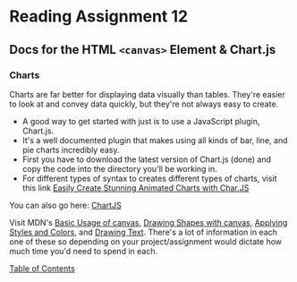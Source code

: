 # Reading Assignment 12

## Docs for the HTML ```<canvas>``` Element & Chart.js

### Charts

Charts are far better for displaying data visually than tables. They're easier to look at and convey data quickly, but they're not always easy to create. 
- A good way to get started with just is to use a JavaScript plugin, Chart.js. 
- It's a well documented plugin that makes using all kinds of bar, line, and pie charts incredibly easy. 
- First you have to download the latest version of Chart.js (done) and copy the code into the directory you'll be working in. 
- For different types of syntax to creates different types of charts, visit this link [Easily Create Stunning Animated Charts with Char.JS](https://www.webdesignerdepot.com/2013/11/easily-create-stunning-animated-charts-with-chart-js)

You can also go here: [ChartJS](https://www.chartjs.org/docs/latest/)

Visit MDN's [Basic Usage of canvas](https://developer.mozilla.org/en-US/docs/Web/API/Canvas_API/Tutorial/Basic_usage), [Drawing Shapes with canvas](https://developer.mozilla.org/en-US/docs/Web/API/Canvas_API/Tutorial/Drawing_shapes), [Applying Styles and Colors](https://developer.mozilla.org/en-US/docs/Web/API/Canvas_API/Tutorial/Applying_styles_and_colors), and [Drawing Text](https://developer.mozilla.org/en-US/docs/Web/API/Canvas_API/Tutorial/Drawing_text). 
There's a lot of information in each one of these so depending on your project/assignment would dictate how much time you'd need to spend in each.



[Table of Contents](README.md)